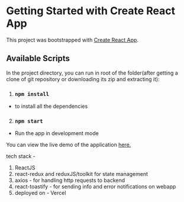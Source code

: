 # Getting Started with Create React App

This project was bootstrapped with [Create React App](https://github.com/facebook/create-react-app).

## Available Scripts

In the project directory, you can run in root of the folder(after getting a clone of git repository or downloading its zip and extracting it):


1. ### `npm install` 
 - to install all the dependencies
2. ### `npm start`
 - Run the app in development mode

You can view the live demo of the application [here.](https://olx-clone-frontend.vercel.app/) 

tech stack - 
1. ReactJS
2. react-redux and reduxJS/toolkit for state management
3. axios - for handling http requests to backend
4. react-toastify - for sending info and error notifications on webapp
5. deployed on - Vercel

